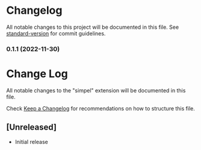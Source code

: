 # Changelog

All notable changes to this project will be documented in this file. See [standard-version](https://github.com/conventional-changelog/standard-version) for commit guidelines.

### 0.1.1 (2022-11-30)

# Change Log

All notable changes to the "simpel" extension will be documented in this file.

Check [Keep a Changelog](http://keepachangelog.com/) for recommendations on how to structure this file.

## [Unreleased]

- Initial release